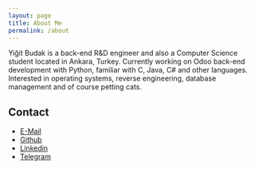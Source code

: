 ```yaml
---
layout: page
title: About Me
permalink: /about
---
```


Yiğit Budak is a back-end R&D engineer and also a Computer Science student located in Ankara, Turkey. Currently working on Odoo back-end development with Python, familiar with C, Java, C# and other languages. Interested in operating systems, reverse engineering, database management and of course petting cats.

## [](#header-2)Contact
*	[E-Mail](mailto:yigit@outlook.com)
*	[Github](https://www.github.com/yibudak)
*	[Linkedin](https://www.linkedin.com/in/yibudak/)
*	[Telegram](https://t.me/yibudak)
